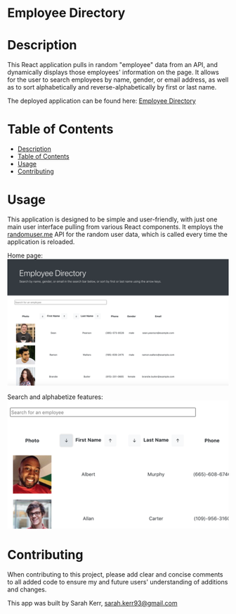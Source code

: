 # Employee Directory

<a name="desc"></a>

# Description

This React application pulls in random "employee" data from an API, and dynamically displays those employees' information on the page. It allows for the user to search employees by name, gender, or email address, as well as to sort alphabetically and reverse-alphabetically by first or last name.

The deployed application can be found here: [Employee Directory](https://skerr924.github.io/employee-directory/)

# Table of Contents

- [Description](#description)
- [Table of Contents](#table-of-contents)
- [Usage](#usage)
- [Contributing](#contributing)

<a name="install"></a>

<a name="usage"></a>

# Usage

This application is designed to be simple and user-friendly, with just one main user interface pulling from various React components. It employs the [randomuser.me](https://randomuser.me/) API for the random user data, which is called every time the application is reloaded.

Home page: <img src = "public/images/homepage.png">

Search and alphabetize features: <img src = "public/images/filterAndSort.png">

<a name="contr"></a>

# Contributing

When contributing to this project, please add clear and concise comments to all added code to ensure my and future users' understanding of additions and changes.

This app was built by Sarah Kerr, sarah.kerr93@gmail.com
